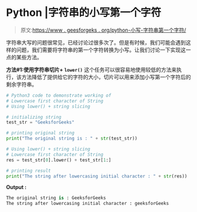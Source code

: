 # Python |字符串的小写第一个字符

> 原文:[https://www . geesforgeks . org/python-小写-字符串第一个字符/](https://www.geeksforgeeks.org/python-lowercase-first-character-of-string/)

字符串大写的问题很常见，已经讨论过很多次了。但是有时候，我们可能会遇到这样的问题，我们需要将字符串的第一个字符转换为小写。让我们讨论一下实现这一点的某些方法。

**方法#1:使用字符串切片+ `lower()`**
这个任务可以很容易地使用较低的方法来执行，该方法降低了提供给它的字符的大小，切片可以用来添加小写第一个字符后的剩余字符串。

```py
# Python3 code to demonstrate working of
# Lowercase first character of String
# Using lower() + string slicing

# initializing string 
test_str = "GeeksforGeeks"

# printing original string 
print("The original string is : " + str(test_str))

# Using lower() + string slicing
# Lowercase first character of String
res = test_str[0].lower() + test_str[1:]

# printing result 
print("The string after lowercasing initial character : " + str(res))
```

**Output :**

```py
The original string is : GeeksforGeeks
The string after lowercasing initial character : geeksforGeeks

```